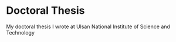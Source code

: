 # Doctoral Thesis

My doctoral thesis I wrote at Ulsan National Institute of Science and Technology
